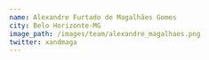 ```yaml
---
name: Alexandre Furtado de Magalhães Gomes
city: Belo Horizonte-MG
image_path: /images/team/alexandre_magalhaes.png
twitter: xandmaga
---
```

